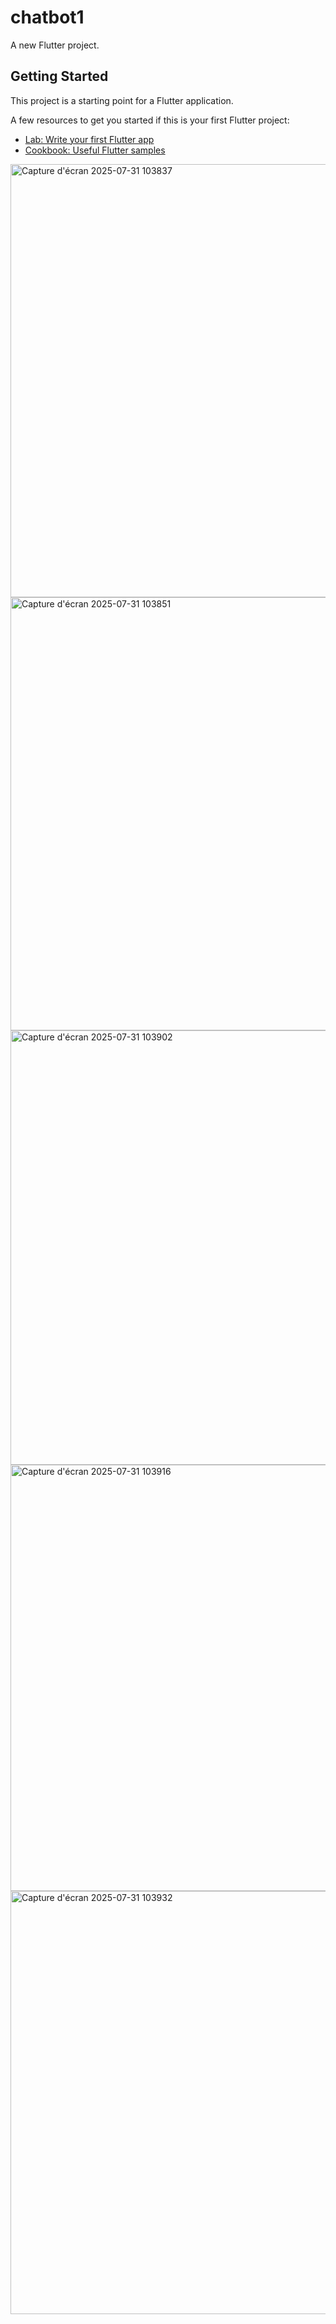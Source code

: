 # chatbot1

A new Flutter project.

## Getting Started

This project is a starting point for a Flutter application.

A few resources to get you started if this is your first Flutter project:

- [Lab: Write your first Flutter app](https://docs.flutter.dev/get-started/codelab)
- [Cookbook: Useful Flutter samples](https://docs.flutter.dev/cookbook)

<img width="1035" height="693" alt="Capture d'écran 2025-07-31 103837" src="https://github.com/user-attachments/assets/88e72da6-7512-4899-b65e-79c5ab532a72" />
<img width="1025" height="693" alt="Capture d'écran 2025-07-31 103851" src="https://github.com/user-attachments/assets/8c8a8a11-5607-494a-a3a6-18c04243a14e" />
<img width="1027" height="695" alt="Capture d'écran 2025-07-31 103902" src="https://github.com/user-attachments/assets/a324e4c9-b843-4c23-b092-096e672b67df" />
<img width="1026" height="682" alt="Capture d'écran 2025-07-31 103916" src="https://github.com/user-attachments/assets/22793946-52b6-49ff-9694-602216a56953" />
<img width="1034" height="677" alt="Capture d'écran 2025-07-31 103932" src="https://github.com/user-attachments/assets/0d7f6ed8-41ab-4f2b-ae39-22298f6c44a4" />
